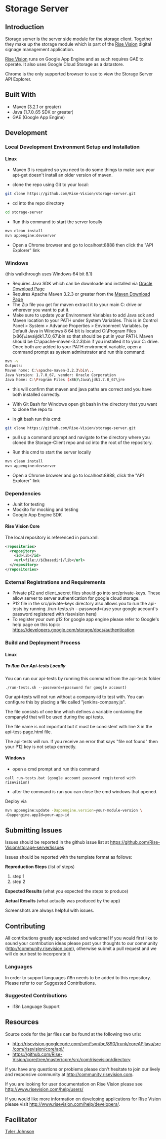 # Storage Server 

## Introduction

Storage server is the server side module for the storage client.  Together they make up the storage module which is part of the [Rise Vision](http://rva.risevision.com) digital signage management application.  

[Rise Vision](http://rva.risevision.com) runs on Google App Engine and as such requires GAE to operate. It also uses Google Cloud Storage as a datastore.

Chrome is the only supported browser to use to view the Storage Server API Explorer.

## Built With

- Maven (3.2.1 or greater)
- Java (1.7.0_65 SDK or greater)
- GAE (Google App Engine)

## Development 

### Local Development Environment Setup and Installation

#### Linux

* Maven 3 is required so you need to do some things to make sure your apt-get doesn't install an older version of maven.

* clone the repo using Git to your local:
```bash
git clone https://github.com/Rise-Vision/storage-server.git
```

* cd into the repo directory
```bash
cd storage-server
```


* Run this command to start the server locally
``` bash
mvn clean install
mvn appengine:devserver
```

* Open a Chrome browser and go to localhost:8888 then click the "API Explorer" link

### Windows
(this walkthrough uses Windows 64 bit 8.1)
* Requires Java SDK which can be downloade and installed via [Oracle Download Page](http://www.oracle.com/technetwork/java/javaee/downloads/java-ee-sdk-7-downloads-1956236.html "Oracle Download Page")
* Requires Apache Maven 3.2.3 or greater from the [Maven Download Page](http://maven.apache.org/download.cgi "Maven Download Page")
* The Zip file you get for maven extract it to your main C: drive or wherever you want to put it.
* Make sure to update your Environment Variables to add Java sdk and Maven location to your PATH under System Variables.  This is in Control Panel > System > Advance Properties > Environment Variables.  by Default Java in Windows 8 64 bit is located C:\Program Files (x86)\Java\jdk1.7.0_67\bin so that should be put in your PATH.  Maven should be C:\apache-maven-3.2.3\bin if you installed it to your C: drive. Once both are added to your PATH enviroment variable, open a command prompt as system adminstrator and run this command:

``` bash
mvn -v
Outputs: 
Maven home: C:\apache-maven-3.2.3\bin\..
Java Version: 1.7.0_67, vendor: Oracle Corporation
Java home: C:\Program Files (x86)\Java\jdk1.7.0_67\jre
```

* this will confirm that maven and java paths are correct and you have both installed correctly.

* With Git Bash for Windows open git bash in the directory that you want to clone the repo to 

* in git bash run this cmd:
```bash
git clone https://github.com/Rise-Vision/storage-server.git
```

* pull up a command prompt and navigate to the directory where you cloned the Storage-Client repo and cd into the root of the repository.

* Run this cmd to start the server locally
``` bash
mvn clean install
mvn appengine:devserver
```

* Open a Chrome browser and go to localhost:8888, click the "API Explorer" link


### Dependencies

* Junit for testing 
* Mockito for mocking and testing
* Google App Engine SDK

#### Rise Vision Core

The local repository is referenced in pom.xml:
``` xml
<repositories>
  <repository>
    <id>lib</id>
    <url>file://${basedir}/lib</url>
  </repository>
</repositories>
```

### External Registrations and Requirements
* Private p12 and client_secret files should go into src/private-keys.  These allow server to server authentication for google cloud storage.
* P12 file in the src/private-keys directory also allows you to run the api-tests by running ./run-tests.sh --password=(use your google account's password registered with risevision here)
* To register your own p12 for google app engine please refer to Google's help page on this topic: 
https://developers.google.com/storage/docs/authentication

### Build and Deployment Process

#### Linux

##### To Run Our Api-tests Locally

You can run our api-tests by running this command from the api-tests folder
```
./run-tests.sh --password=(password for google account)
```
Our api-tests will not run without a company-id to test with. You can configure this by placing a file called "jenkins-company.js".

The file consists of one line which defines a variable containing the companyId that will be used during the api tests.

The file name is not important but it must be consistent with line 3 in the api-test-page.html file.

The api-tests will run.  If you receive an error that says "file not found" then your P12 key is not setup correctly.

#### Windows

* open a cmd prompt and run this command

```
call run-tests.bat (google account password registered with risevision)
```

* after the command is run you can close the cmd windows that opened.

Deploy via
``` bash
mvn appengine:update -Dappengine.version=your-module-version \
-Dappengine.appId=your-app-id
```

## Submitting Issues 

Issues should be reported in the github issue list at https://github.com/Rise-Vision/storage-server/issues  

Issues should be reported with the template format as follows:

**Reproduction Steps**
(list of steps)
1. step 1
2. step 2

**Expected Results**
(what you expected the steps to produce)

**Actual Results**
(what actually was produced by the app)

Screenshots are always helpful with issues. 

## Contributing

All contributions greatly appreciated and welcome! If you would first like to sound your contribution ideas please post your thoughts to our community (http://community.risevision.com), otherwise submit a pull request and we will do our best to incorporate it

### Languages

In order to support languages i18n needs to be added to this repository.  Please refer to our Suggested Contributions.

### Suggested Contributions

* i18n Language Support

## Resources

Source code for the jar files can be found at the following two urls:
 * http://risevision.googlecode.com/svn/!svn/bc/890/trunk/coreAPIjava/src/com/risevision/core/api/
 * https://github.com/Rise-Vision/core/tree/master/core/src/com/risevision/directory

If you have any questions or problems please don't hesitate to join our lively and responsive community at http://community.risevision.com.

If you are looking for user documentation on Rise Vision please see http://www.risevision.com/help/users/

If you would like more information on developing applications for Rise Vision please visit http://www.risevision.com/help/developers/. 

## Facilitator
[Tyler Johnson](https://github.com/tejohnso "Tyler Johnson")
